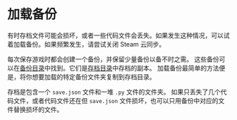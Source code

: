 # 加载备份
有时存档文件可能会损坏，或者一些代码文件会丢失。如果发生这种情况，可以试着加载备份。如果频繁发生，请尝试关闭 Steam 云同步。

每次保存游戏时都会创建一个备份，并保留少量备份以备不时之需。
这些备份可以在[备份目录](persistent_data_path/Backup)中找到。它们是[存档目录](persistent_data_path/Saves)中存档的副本。
加载备份最简单的方法便是，将你想要加载的特定备份文件夹复制到存档目录。

存档是包含一个 `save.json` 文件和一堆 `.py` 文件的文件夹。
如果只丢失了几个代码文件，或者代码文件还在但 `save.json` 文件损坏，也可以只用备份中对应的文件替换损坏的文件。
